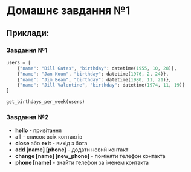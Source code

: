 # Домашнє завдання №1

## Приклади:

### Завдання №1

```python
users = [
    {"name": "Bill Gates", "birthday": datetime(1955, 10, 28)},
    {"name": "Jan Koum", "birthday": datetime(1976, 2, 24)},
    {"name": "Jim Beam", "birthday": datetime(1980, 11, 21)},
    {"name": "Jill Valentine", "birthday": datetime(1974, 11, 19)}
]

get_birthdays_per_week(users)
```

### Завдання №2

- **hello** - привітання
- **all** - список всіх контактів
- **close** або **exit** - вихід з бота
- **add [name] [phone]** - додати новий контакт
- **change [name] [new_phone]** - поміняти телефон контакта
- **phone [name]** - знайти телефон за іменем контакта
